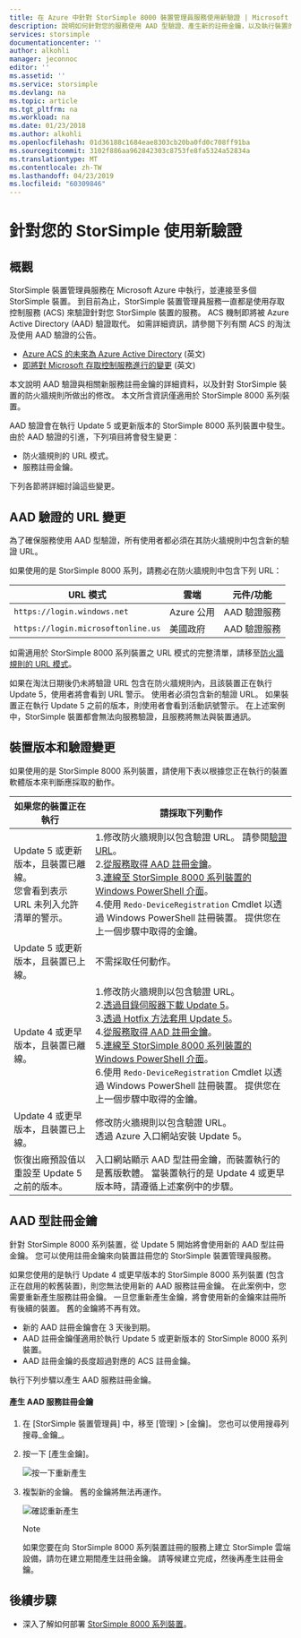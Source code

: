 ```yaml
---
title: 在 Azure 中針對 StorSimple 8000 裝置管理員服務使用新驗證 | Microsoft Docs
description: 說明如何針對您的服務使用 AAD 型驗證、產生新的註冊金鑰，以及執行裝置的手動註冊。
services: storsimple
documentationcenter: ''
author: alkohli
manager: jeconnoc
editor: ''
ms.assetid: ''
ms.service: storsimple
ms.devlang: na
ms.topic: article
ms.tgt_pltfrm: na
ms.workload: na
ms.date: 01/23/2018
ms.author: alkohli
ms.openlocfilehash: 01d36188c1684eae8303cb20ba0fd0c708ff91ba
ms.sourcegitcommit: 3102f886aa962842303c8753fe8fa5324a52834a
ms.translationtype: MT
ms.contentlocale: zh-TW
ms.lasthandoff: 04/23/2019
ms.locfileid: "60309846"
---
```

# <a name="use-the-new-authentication-for-your-storsimple"></a>針對您的 StorSimple 使用新驗證

## <a name="overview"></a>概觀

StorSimple 裝置管理員服務在 Microsoft Azure 中執行，並連接至多個 StorSimple 裝置。 到目前為止，StorSimple 裝置管理員服務一直都是使用存取控制服務 (ACS) 來驗證針對您 StorSimple 裝置的服務。 ACS 機制即將被 Azure Active Directory (AAD) 驗證取代。 如需詳細資訊，請參閱下列有關 ACS 的淘汰及使用 AAD 驗證的公告。

- [Azure ACS 的未來為 Azure Active Directory](https://cloudblogs.microsoft.com/enterprisemobility/2015/02/12/the-future-of-azure-acs-is-azure-active-directory/) \(英文\)
- [即將對 Microsoft 存取控制服務進行的變更](https://azure.microsoft.com/blog/acs-access-control-service-namespace-creation-restriction/) \(英文\)

本文說明 AAD 驗證與相關新服務註冊金鑰的詳細資料，以及針對 StorSimple 裝置的防火牆規則所做出的修改。 本文所含資訊僅適用於 StorSimple 8000 系列裝置。

AAD 驗證會在執行 Update 5 或更新版本的 StorSimple 8000 系列裝置中發生。 由於 AAD 驗證的引進，下列項目將會發生變更：

- 防火牆規則的 URL 模式。
- 服務註冊金鑰。

下列各節將詳細討論這些變更。

## <a name="url-changes-for-aad-authentication"></a>AAD 驗證的 URL 變更

為了確保服務使用 AAD 型驗證，所有使用者都必須在其防火牆規則中包含新的驗證 URL。

如果使用的是 StorSimple 8000 系列，請務必在防火牆規則中包含下列 URL：

| URL 模式                         | 雲端 | 元件/功能         |
|------------------------------------|-------|----------------------------------|
| `https://login.windows.net`        | Azure 公用 |AAD 驗證服務      |
| `https://login.microsoftonline.us` | 美國政府 |AAD 驗證服務      |

如需適用於 StorSimple 8000 系列裝置之 URL 模式的完整清單，請移至[防火牆規則的 URL 模式](storsimple-8000-system-requirements.md#url-patterns-for-firewall-rules)。

如果在淘汰日期後仍未將驗證 URL 包含在防火牆規則內，且該裝置正在執行 Update 5，使用者將會看到 URL 警示。 使用者必須包含新的驗證 URL。 如果裝置正在執行 Update 5 之前的版本，則使用者會看到活動訊號警示。 在上述案例中，StorSimple 裝置都會無法向服務驗證，且服務將無法與裝置通訊。

## <a name="device-version-and-authentication-changes"></a>裝置版本和驗證變更

如果使用的是 StorSimple 8000 系列裝置，請使用下表以根據您正在執行的裝置軟體版本來判斷應採取的動作。

| 如果您的裝置正在執行| 請採取下列動作                                    |
|--------------------------|------------------------|
| Update 5 或更新版本，且裝置已離線。 <br> 您會看到表示 URL 未列入允許清單的警示。|1.修改防火牆規則以包含驗證 URL。 請參閱[驗證 URL](#url-changes-for-aad-authentication)。<br>2.[從服務取得 AAD 註冊金鑰](#aad-based-registration-keys)。<br>3.[連線至 StorSimple 8000 系列裝置的 Windows PowerShell 介面](storsimple-8000-deployment-walkthrough-u2.md#use-putty-to-connect-to-the-device-serial-console)。<br>4.使用 `Redo-DeviceRegistration` Cmdlet 以透過 Windows PowerShell 註冊裝置。 提供您在上一個步驟中取得的金鑰。|
| Update 5 或更新版本，且裝置已上線。| 不需採取任何動作。                                       |
| Update 4 或更早版本，且裝置已離線。 |1.修改防火牆規則以包含驗證 URL。<br>2.[透過目錄伺服器下載 Update 5](storsimple-8000-install-update-5.md#download-updates-for-your-device)。<br>3.[透過 Hotfix 方法套用 Update 5](storsimple-8000-install-update-5.md#install-update-5-as-a-hotfix)。<br>4.[從服務取得 AAD 註冊金鑰](#aad-based-registration-keys)。<br>5.[連線至 StorSimple 8000 系列裝置的 Windows PowerShell 介面](storsimple-8000-deployment-walkthrough-u2.md#use-putty-to-connect-to-the-device-serial-console)。 <br>6.使用 `Redo-DeviceRegistration` Cmdlet 以透過 Windows PowerShell 註冊裝置。 提供您在上一個步驟中取得的金鑰。|
| Update 4 或更早版本，且裝置已上線。 |修改防火牆規則以包含驗證 URL。<br> 透過 Azure 入口網站安裝 Update 5。              |
| 恢復出廠預設值以重設至 Update 5 之前的版本。      |入口網站顯示 AAD 型註冊金鑰，而裝置執行的是舊版軟體。 當裝置執行的是 Update 4 或更早版本時，請遵循上述案例中的步驟。              |

## <a name="aad-based-registration-keys"></a>AAD 型註冊金鑰

針對 StorSimple 8000 系列裝置，從 Update 5 開始將會使用新的 AAD 型註冊金鑰。 您可以使用註冊金鑰來向裝置註冊您的 StorSimple 裝置管理員服務。

如果您使用的是執行 Update 4 或更早版本的 StorSimple 8000 系列裝置 (包含正在啟用的較舊裝置)，則您無法使用新的 AAD 服務註冊金鑰。
在此案例中，您需要重新產生服務註冊金鑰。 一旦您重新產生金鑰，將會使用新的金鑰來註冊所有後續的裝置。 舊的金鑰將不再有效。

- 新的 AAD 註冊金鑰會在 3 天後到期。
- AAD 註冊金鑰僅適用於執行 Update 5 或更新版本的 StorSimple 8000 系列裝置。
- AAD 註冊金鑰的長度超過對應的 ACS 註冊金鑰。

執行下列步驟以產生 AAD 服務註冊金鑰。

#### <a name="to-generate-the-aad-service-registration-key"></a>產生 AAD 服務註冊金鑰

1. 在 [StorSimple 裝置管理員] 中，移至 [管理] &gt; [金鑰]。 您也可以使用搜尋列搜尋_金鑰_。
    
2. 按一下 [產生金鑰]。

    ![按一下重新產生](./media/storsimple-8000-aad-registration-key/aad-click-generate-registration-key.png)

3. 複製新的金鑰。 舊的金鑰將無法再運作。

    ![確認重新產生](./media/storsimple-8000-aad-registration-key/aad-registration-key2.png)

    > [!NOTE] 
    > 如果您要在向 StorSimple 8000 系列裝置註冊的服務上建立 StorSimple 雲端設備，請勿在建立期間產生註冊金鑰。 請等候建立完成，然後再產生註冊金鑰。

## <a name="next-steps"></a>後續步驟

* 深入了解如何部署 [StorSimple 8000 系列裝置](storsimple-8000-deployment-walkthrough-u2.md)。

